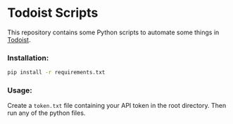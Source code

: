 # Todoist Scripts

This repository contains some Python scripts to automate some things in [Todoist](https://todoist.com).

### Installation:

```sh
pip install -r requirements.txt
```

### Usage:

Create a `token.txt` file containing your API token in the root directory. Then run any of the python files.